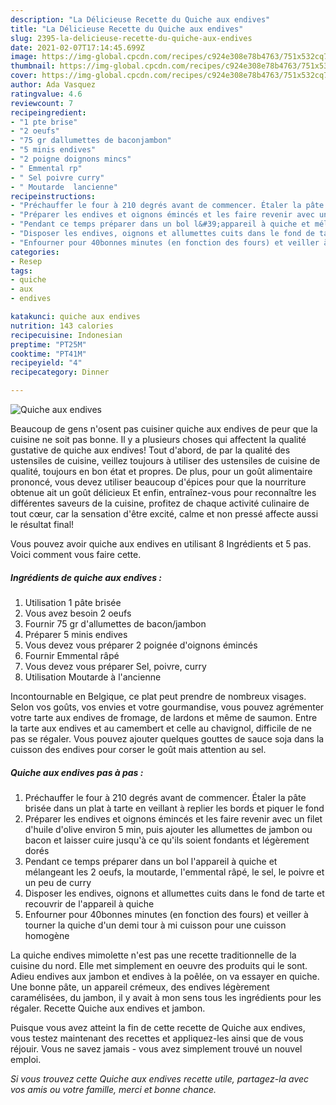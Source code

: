 ```yaml
---
description: "La Délicieuse Recette du Quiche aux endives"
title: "La Délicieuse Recette du Quiche aux endives"
slug: 2395-la-delicieuse-recette-du-quiche-aux-endives
date: 2021-02-07T17:14:45.699Z
image: https://img-global.cpcdn.com/recipes/c924e308e78b4763/751x532cq70/quiche-aux-endives-photo-principale-de-la-recette.jpg
thumbnail: https://img-global.cpcdn.com/recipes/c924e308e78b4763/751x532cq70/quiche-aux-endives-photo-principale-de-la-recette.jpg
cover: https://img-global.cpcdn.com/recipes/c924e308e78b4763/751x532cq70/quiche-aux-endives-photo-principale-de-la-recette.jpg
author: Ada Vasquez
ratingvalue: 4.6
reviewcount: 7
recipeingredient:
- "1 pte brise"
- "2 oeufs"
- "75 gr dallumettes de baconjambon"
- "5 minis endives"
- "2 poigne doignons mincs"
- " Emmental rp"
- " Sel poivre curry"
- " Moutarde  lancienne"
recipeinstructions:
- "Préchauffer le four à 210 degrés avant de commencer. Étaler la pâte brisée dans un plat à tarte en veillant à replier les bords et piquer le fond"
- "Préparer les endives et oignons émincés et les faire revenir avec un filet d&#39;huile d&#39;olive environ 5 min, puis ajouter les allumettes de jambon ou bacon et laisser cuire jusqu&#39;à ce qu&#39;ils soient fondants et légèrement dorés"
- "Pendant ce temps préparer dans un bol l&#39;appareil à quiche et mélangeant les 2 oeufs, la moutarde, l&#39;emmental râpé, le sel, le poivre et un peu de curry"
- "Disposer les endives, oignons et allumettes cuits dans le fond de tarte et recouvrir de l&#39;appareil à quiche"
- "Enfourner pour 40bonnes minutes (en fonction des fours) et veiller à tourner la quiche d&#39;un demi tour à mi cuisson pour une cuisson homogène"
categories:
- Resep
tags:
- quiche
- aux
- endives

katakunci: quiche aux endives 
nutrition: 143 calories
recipecuisine: Indonesian
preptime: "PT25M"
cooktime: "PT41M"
recipeyield: "4"
recipecategory: Dinner

---
```



![Quiche aux endives](https://img-global.cpcdn.com/recipes/c924e308e78b4763/751x532cq70/quiche-aux-endives-photo-principale-de-la-recette.jpg)

Beaucoup de gens n'osent pas cuisiner quiche aux endives de peur que la cuisine ne soit pas bonne. Il y a plusieurs choses qui affectent la qualité gustative de quiche aux endives! Tout d'abord, de par la qualité des ustensiles de cuisine, veillez toujours à utiliser des ustensiles de cuisine de qualité, toujours en bon état et propres. De plus, pour un goût alimentaire prononcé, vous devez utiliser beaucoup d'épices pour que la nourriture obtenue ait un goût délicieux Et enfin, entraînez-vous pour reconnaître les différentes saveurs de la cuisine, profitez de chaque activité culinaire de tout cœur, car la sensation d'être excité, calme et non pressé affecte aussi le résultat final!

<!--inarticleads1-->

Vous pouvez avoir quiche aux endives en utilisant 8 Ingrédients et 5 pas. Voici comment vous faire cette.

##### Ingrédients de quiche aux endives :

1. Utilisation 1 pâte brisée
1. Vous avez besoin 2 oeufs
1. Fournir 75 gr d&#39;allumettes de bacon/jambon
1. Préparer 5 minis endives
1. Vous devez vous préparer 2 poignée d&#39;oignons émincés
1. Fournir  Emmental râpé
1. Vous devez vous préparer  Sel, poivre, curry
1. Utilisation  Moutarde à l&#39;ancienne


Incontournable en Belgique, ce plat peut prendre de nombreux visages. Selon vos goûts, vos envies et votre gourmandise, vous pouvez agrémenter votre tarte aux endives de fromage, de lardons et même de saumon. Entre la tarte aux endives et au camembert et celle au chavignol, difficile de ne pas se régaler. Vous pouvez ajouter quelques gouttes de sauce soja dans la cuisson des endives pour corser le goût mais attention au sel. 

<!--inarticleads2-->

##### Quiche aux endives pas à pas :

1. Préchauffer le four à 210 degrés avant de commencer. Étaler la pâte brisée dans un plat à tarte en veillant à replier les bords et piquer le fond
1. Préparer les endives et oignons émincés et les faire revenir avec un filet d&#39;huile d&#39;olive environ 5 min, puis ajouter les allumettes de jambon ou bacon et laisser cuire jusqu&#39;à ce qu&#39;ils soient fondants et légèrement dorés
1. Pendant ce temps préparer dans un bol l&#39;appareil à quiche et mélangeant les 2 oeufs, la moutarde, l&#39;emmental râpé, le sel, le poivre et un peu de curry
1. Disposer les endives, oignons et allumettes cuits dans le fond de tarte et recouvrir de l&#39;appareil à quiche
1. Enfourner pour 40bonnes minutes (en fonction des fours) et veiller à tourner la quiche d&#39;un demi tour à mi cuisson pour une cuisson homogène


La quiche endives mimolette n&#39;est pas une recette traditionnelle de la cuisine du nord. Elle met simplement en oeuvre des produits qui le sont. Adieu endives aux jambon et endives à la poêlée, on va essayer en quiche. Une bonne pâte, un appareil crémeux, des endives légèrement caramélisées, du jambon, il y avait à mon sens tous les ingrédients pour les régaler. Recette Quiche aux endives et jambon. 

<!--inarticleads1-->

<p>
Puisque vous avez atteint la fin de cette recette de Quiche aux endives, vous testez maintenant des recettes et appliquez-les ainsi que de vous réjouir. Vous ne savez jamais - vous avez simplement trouvé un nouvel emploi.
</p>

<p>
<i>Si vous trouvez cette Quiche aux endives recette utile, partagez-la avec vos amis ou votre famille, merci et bonne chance.</i>
</p>
